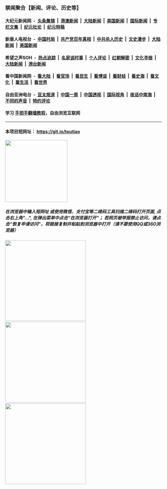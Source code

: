 ### 禁闻聚合【新闻、评论、历史等】

#### 大纪元新闻网 &nbsp;-&nbsp; [头条集锦](indexes/E头条集锦.md?t=02142322) &nbsp;|&nbsp; [港澳新闻](indexes/E港澳新闻.md?t=02142322)  &nbsp;|&nbsp; [大陆新闻](indexes/E大陆新闻.md?t=02142322) &nbsp;|&nbsp; [美国新闻](indexes/E美国新闻.md?t=02142322) &nbsp;|&nbsp; [国际新闻](indexes/E国际新闻.md?t=02142322) &nbsp;|&nbsp; [专栏文集](indexes/E专栏文集.md?t=02142322) &nbsp;|&nbsp; [纪元社论](indexes/E纪元社论.md?t=02142322) &nbsp;|&nbsp; [纪元特稿](indexes/E纪元特稿.md?t=02142322) 

#### 新唐人电视台 &nbsp;-&nbsp; [中国时局](indexes/N中国时局.md?t=02142322) &nbsp;|&nbsp; [共产党百年真相](indexes/N共产党百年真相.md?t=02142322) &nbsp;|&nbsp; [中共杀人历史](indexes/N中共杀人历史.md?t=02142322) &nbsp;|&nbsp; [文史漫步](indexes/N文史漫步.md?t=02142322) &nbsp;|&nbsp; [大陆新闻](indexes/N大陆新闻.md?t=02142322) &nbsp;|&nbsp; [美国新闻](indexes/N美国新闻.md?t=02142322)

#### 希望之声SOH &nbsp;-&nbsp; [热点追踪](indexes/H热点追踪.md?t=02142322) &nbsp;|&nbsp; [名家谈时事](indexes/H名家谈时事.md?t=02142322) &nbsp;|&nbsp; [个人评论](indexes/H个人评论.md?t=02142322)  &nbsp;|&nbsp; [红朝解密](indexes/H红朝解密.md?t=02142322) &nbsp;|&nbsp; [文化寻根](indexes/H文化寻根.md?t=02142322) &nbsp;|&nbsp; [大陆新闻](indexes/H大陆新闻.md?t=02142322) &nbsp;|&nbsp; [港台新闻](indexes/H港台新闻.md?t=02142322)

#### 看中国新闻网 &nbsp;-&nbsp; [看大陆](indexes/S看大陆.md?t=02142322) &nbsp;|&nbsp; [看官场](indexes/S看官场.md?t=02142322) &nbsp;|&nbsp; [看民生](indexes/S看民生.md?t=02142322)  &nbsp;|&nbsp; [看博谈](indexes/S看博谈.md?t=02142322) &nbsp;|&nbsp; [看财经](indexes/S看财经.md?t=02142322) &nbsp;|&nbsp; [看史海](indexes/S看史海.md?t=02142322) &nbsp;|&nbsp; [看文化](indexes/S看文化.md?t=02142322) &nbsp;|&nbsp; [看生活](indexes/S看生活.md?t=02142322) &nbsp;|&nbsp; [看世界](indexes/S看世界.md?t=02142322)

#### 自由亚洲电台 &nbsp;-&nbsp; [亚太报道](indexes/R亚太报道.md?t=02142322) &nbsp;|&nbsp; [中国一周](indexes/R中国一周.md?t=02142322) &nbsp;|&nbsp; [中国透视](indexes/R中国透视.md?t=02142322)  &nbsp;|&nbsp; [国际视角](indexes/R国际视角.md?t=02142322) &nbsp;|&nbsp; [夜话中南海](indexes/R夜话中南海.md?t=02142322) &nbsp;|&nbsp; [不同的声音](indexes/R不同的声音.md?t=02142322) &nbsp;|&nbsp; [特约评论](indexes/R特约评论.md?t=02142322)

#### 学习 [手把手翻墙教程](https://github.com/gfw-breaker/guides/wiki)，自由浏览互联网

----

#### 本项目短网址： https://git.io/toutiao
<img src="https://raw.githubusercontent.com/gfw-breaker/banned-news/master/scripts/img/qr.png" width="200px"/>  

##### 在浏览器中输入短网址 或使用微信、支付宝等二维码工具扫描二维码打开页面, 点击右上角"...", 在弹出菜单中点击“在浏览器打开”； 若网页被举报禁止访问，请点击“恢复申请访问”，将链接复制并粘贴到浏览器中打开（请不要使用QQ或360浏览器）

<img src="https://raw.githubusercontent.com/gfw-breaker/banned-news/master/scripts/img/1.png" width="260px"/> &nbsp; <img src="https://raw.githubusercontent.com/gfw-breaker/banned-news/master/scripts/img/2.png" width="260px"/> &nbsp; <img src="https://raw.githubusercontent.com/gfw-breaker/banned-news/master/scripts/img/3.png" width="260px"/>
